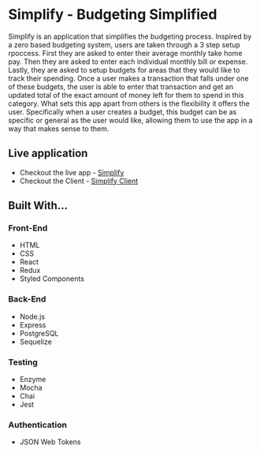 # Simplify - Budgeting Simplified
Simplify is an application that simplifies the budgeting process. Inspired by a zero based budgeting system, users are taken through a 3 step setup rpoccess. First they are asked to enter their average monthly take home pay. Then they are asked to enter each individual monthly bill or expense. Lastly, they are asked to setup budgets for areas that they would like to track their spending. Once a user makes a transaction that falls under one of these budgets, the user is able to enter that transaction and get an updated total of the exact amount of money left for them to spend in this category. What sets this app apart from others is the flexibility it offers the user. Specifically when a user creates a budget, this budget can be as specific or general as the user would like, allowing them to use the app in a way that makes sense to them.

## Live application
- Checkout the live app - [Simplify](https://gentle-escarpment-27186.herokuapp.com/)
- Checkout the Client - [Simplify Client](https://github.com/Jollendi91/simplify-budgeting-client)

## Built With...
### Front-End
  - HTML
  - CSS
  - React
  - Redux
  - Styled Components
  
### Back-End
  - Node.js
  - Express
  - PostgreSQL
  - Sequelize
  
### Testing
  - Enzyme
  - Mocha
  - Chai
  - Jest
  
### Authentication
- JSON Web Tokens

